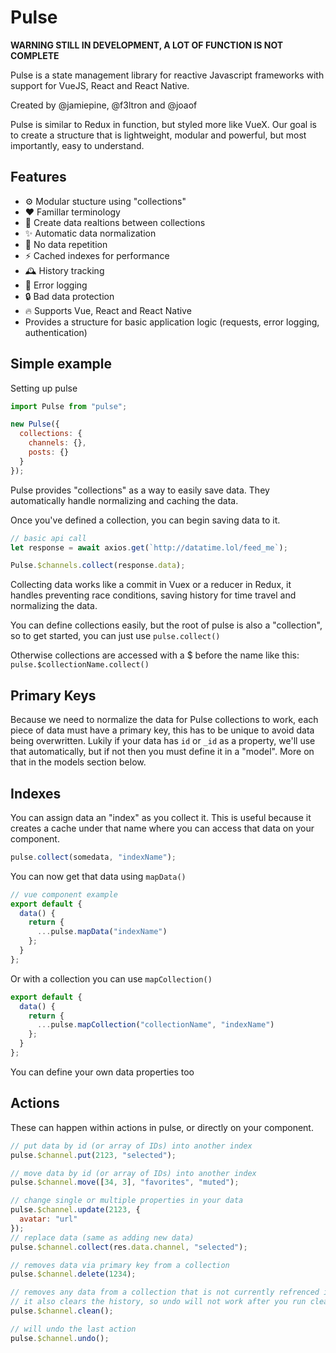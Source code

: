# Pulse

**WARNING STILL IN DEVELOPMENT, A LOT OF FUNCTION IS NOT COMPLETE**

Pulse is a state management library for reactive Javascript frameworks with support for VueJS, React and React Native.

Created by @jamiepine, @f3ltron and @joaof

Pulse is similar to Redux in function, but styled more like VueX. Our goal is to create a structure that is lightweight, modular and powerful, but most importantly, easy to understand.

## Features

- ⚙️ Modular stucture using "collections"
- ❤ Famillar terminology
- 🔮 Create data realtions between collections
- ✨ Automatic data normalization
- 👯 No data repetition
- ⚡ Cached indexes for performance
- 🕰️ History tracking
- 📕 Error logging
- 🔒 Bad data protection
- 🔥 Supports Vue, React and React Native
- Provides a structure for basic application logic (requests, error logging, authentication)

## Simple example

Setting up pulse

```js
import Pulse from "pulse";

new Pulse({
  collections: {
    channels: {},
    posts: {}
  }
});
```

Pulse provides "collections" as a way to easily save data. They automatically handle normalizing and caching the data.

Once you've defined a collection, you can begin saving data to it.

```js
// basic api call
let response = await axios.get(`http://datatime.lol/feed_me`);

Pulse.$channels.collect(response.data);
```

Collecting data works like a commit in Vuex or a reducer in Redux, it handles preventing race conditions, saving history for time travel and normalizing the data.

You can define collections easily, but the root of pulse is also a "collection", so to get started, you can just use `pulse.collect()`

Otherwise collections are accessed with a \$ before the name like this: `pulse.$collectionName.collect()`

## Primary Keys

Because we need to normalize the data for Pulse collections to work, each piece of data must have a primary key, this has to be unique to avoid data being overwritten.
Lukily if your data has `id` or `_id` as a property, we'll use that automatically, but if not then you must define it in a "model". More on that in the models section below.

## Indexes

You can assign data an "index" as you collect it. This is useful because it creates a cache under that name where you can access that data on your component.

```js
pulse.collect(somedata, "indexName");
```

You can now get that data using `mapData()`

```js
// vue component example
export default {
  data() {
    return {
      ...pulse.mapData("indexName")
    };
  }
};
```

Or with a collection you can use `mapCollection()`

```js
export default {
  data() {
    return {
      ...pulse.mapCollection("collectionName", "indexName")
    };
  }
};
```

You can define your own data properties too

## Actions

These can happen within actions in pulse, or directly on your component.

```js
// put data by id (or array of IDs) into another index
pulse.$channel.put(2123, "selected");

// move data by id (or array of IDs) into another index
pulse.$channel.move([34, 3], "favorites", "muted");

// change single or multiple properties in your data
pulse.$channel.update(2123, {
  avatar: "url"
});
// replace data (same as adding new data)
pulse.$channel.collect(res.data.channel, "selected");

// removes data via primary key from a collection
pulse.$channel.delete(1234);

// removes any data from a collection that is not currently refrenced in an index
// it also clears the history, so undo will not work after you run clean.
pulse.$channel.clean();

// will undo the last action
pulse.$channel.undo();
```
